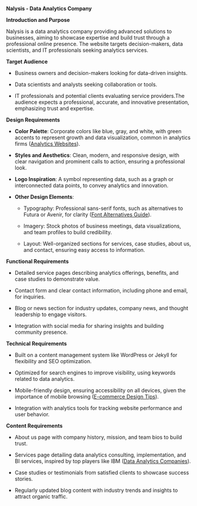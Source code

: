 **Nalysis - Data Analytics Company**

**Introduction and Purpose**

Nalysis is a data analytics company providing advanced solutions to businesses, aiming to showcase expertise and build trust through a professional online presence. The website targets decision-makers, data scientists, and IT professionals seeking analytics services.

**Target Audience**

*   Business owners and decision-makers looking for data-driven insights.
    
*   Data scientists and analysts seeking collaboration or tools.
    
*   IT professionals and potential clients evaluating service providers.The audience expects a professional, accurate, and innovative presentation, emphasizing trust and expertise.
    

**Design Requirements**

*   **Color Palette**: Corporate colors like blue, gray, and white, with green accents to represent growth and data visualization, common in analytics firms ([Analytics Websites](https://99designs.com/inspiration/websites/analytics)).
    
*   **Styles and Aesthetics**: Clean, modern, and responsive design, with clear navigation and prominent calls to action, ensuring a professional look.
    
*   **Logo Inspiration**: A symbol representing data, such as a graph or interconnected data points, to convey analytics and innovation.
    
*   **Other Design Elements**:
    
    *   Typography: Professional sans-serif fonts, such as alternatives to Futura or Avenir, for clarity ([Font Alternatives Guide](https://creativemarket.com/blog/category/font-alternatives)).
        
    *   Imagery: Stock photos of business meetings, data visualizations, and team profiles to build credibility.
        
    *   Layout: Well-organized sections for services, case studies, about us, and contact, ensuring easy access to information.
        

**Functional Requirements**

*   Detailed service pages describing analytics offerings, benefits, and case studies to demonstrate value.
    
*   Contact form and clear contact information, including phone and email, for inquiries.
    
*   Blog or news section for industry updates, company news, and thought leadership to engage visitors.
    
*   Integration with social media for sharing insights and building community presence.
    

**Technical Requirements**

*   Built on a content management system like WordPress or Jekyll for flexibility and SEO optimization.
    
*   Optimized for search engines to improve visibility, using keywords related to data analytics.
    
*   Mobile-friendly design, ensuring accessibility on all devices, given the importance of mobile browsing ([E-commerce Design Tips](https://www.shopify.com/blog/best-ecommerce-sites)).
    
*   Integration with analytics tools for tracking website performance and user behavior.
    

**Content Requirements**

*   About us page with company history, mission, and team bios to build trust.
    
*   Services page detailing data analytics consulting, implementation, and BI services, inspired by top players like IBM ([Data Analytics Companies](https://www.softwaretestinghelp.com/data-analytics-companies/)).
    
*   Case studies or testimonials from satisfied clients to showcase success stories.
    
*   Regularly updated blog content with industry trends and insights to attract organic traffic.